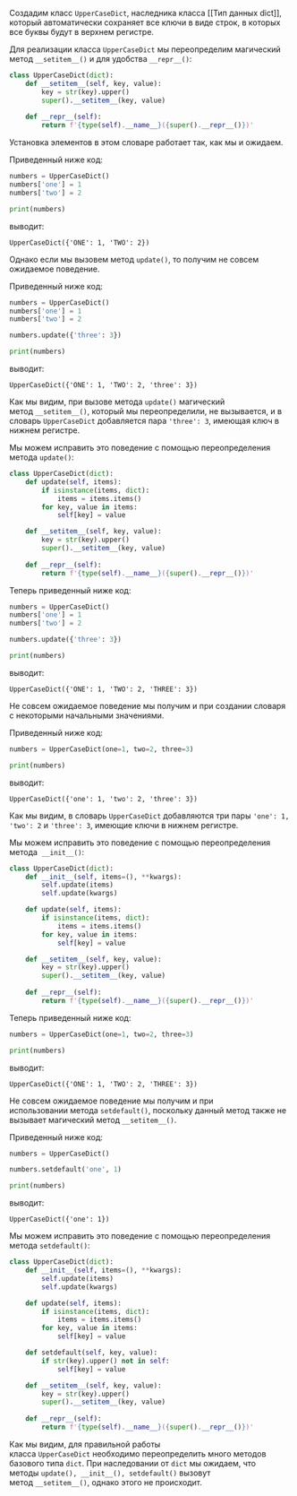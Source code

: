 

Создадим класс `UpperCaseDict`, наследника класса [[Тип данных dict]], который автоматически сохраняет все ключи в виде строк, в которых все буквы будут в верхнем регистре.

Для реализации класса `UpperCaseDict` мы переопределим магический метод `__setitem__()` и для удобства `__repr__()`:

```python
class UpperCaseDict(dict):
    def __setitem__(self, key, value):
        key = str(key).upper()
        super().__setitem__(key, value)
    
    def __repr__(self):
        return f'{type(self).__name__}({super().__repr__()})'
```

Установка элементов в этом словаре работает так, как мы и ожидаем.

Приведенный ниже код:

```python
numbers = UpperCaseDict()
numbers['one'] = 1
numbers['two'] = 2

print(numbers)
```

выводит:

```no-highlight
UpperCaseDict({'ONE': 1, 'TWO': 2})
```

Однако если мы вызовем метод `update()`, то получим не совсем ожидаемое поведение.

Приведенный ниже код:

```python
numbers = UpperCaseDict()
numbers['one'] = 1
numbers['two'] = 2

numbers.update({'three': 3})

print(numbers)
```

выводит:

```no-highlight
UpperCaseDict({'ONE': 1, 'TWO': 2, 'three': 3})
```

Как мы видим, при вызове метода `update()` магический метод `__setitem__()`, который мы переопределили, не вызывается, и в словарь `UpperCaseDict` добавляется пара `'three': 3`, имеющая ключ в нижнем регистре.

Мы можем исправить это поведение с помощью переопределения метода `update()`:

```python
class UpperCaseDict(dict):
    def update(self, items):
        if isinstance(items, dict):
            items = items.items()
        for key, value in items:
            self[key] = value

    def __setitem__(self, key, value):
        key = str(key).upper()
        super().__setitem__(key, value)
    
    def __repr__(self):
        return f'{type(self).__name__}({super().__repr__()})'
```

Теперь приведенный ниже код:

```python
numbers = UpperCaseDict()
numbers['one'] = 1
numbers['two'] = 2

numbers.update({'three': 3})

print(numbers)
```

выводит:

```no-highlight
UpperCaseDict({'ONE': 1, 'TWO': 2, 'THREE': 3})
```

Не совсем ожидаемое поведение мы получим и при создании словаря с некоторыми начальными значениями.

Приведенный ниже код:

```python
numbers = UpperCaseDict(one=1, two=2, three=3)

print(numbers)
```

выводит:

```no-highlight
UpperCaseDict({'one': 1, 'two': 2, 'three': 3})
```

Как мы видим, в словарь `UpperCaseDict` добавляются три пары `'one': 1, 'two': 2` и `'three': 3`, имеющие ключи в нижнем регистре.

Мы можем исправить это поведение с помощью переопределения метода  `__init__()`:

```python
class UpperCaseDict(dict):
    def __init__(self, items=(), **kwargs):
        self.update(items)
        self.update(kwargs)

    def update(self, items):
        if isinstance(items, dict):
            items = items.items()
        for key, value in items:
            self[key] = value

    def __setitem__(self, key, value):
        key = str(key).upper()
        super().__setitem__(key, value)
    
    def __repr__(self):
        return f'{type(self).__name__}({super().__repr__()})'
```

Теперь приведенный ниже код:

```python
numbers = UpperCaseDict(one=1, two=2, three=3)

print(numbers)
```

выводит:

```no-highlight
UpperCaseDict({'ONE': 1, 'TWO': 2, 'THREE': 3})
```

Не совсем ожидаемое поведение мы получим и при использовании метода `setdefault()`, поскольку данный метод также не вызывает магический метод `__setitem__()`.

Приведенный ниже код:

```python
numbers = UpperCaseDict()

numbers.setdefault('one', 1)

print(numbers)
```

выводит:

```no-highlight
UpperCaseDict({'one': 1})
```

Мы можем исправить это поведение с помощью переопределения метода `setdefault()`:

```python
class UpperCaseDict(dict):
    def __init__(self, items=(), **kwargs):
        self.update(items)
        self.update(kwargs)

    def update(self, items):
        if isinstance(items, dict):
            items = items.items()
        for key, value in items:
            self[key] = value

    def setdefault(self, key, value):
        if str(key).upper() not in self:
            self[key] = value

    def __setitem__(self, key, value):
        key = str(key).upper()
        super().__setitem__(key, value)
    
    def __repr__(self):
        return f'{type(self).__name__}({super().__repr__()})'
```

Как мы видим, для правильной работы класса `UpperCaseDict` необходимо переопределить много методов базового типа `dict`. При наследовании от `dict` мы ожидаем, что методы `update(), __init__(), setdefault()` вызовут метод `__setitem__()`, однако этого не происходит.